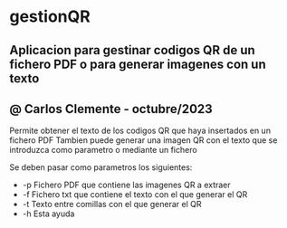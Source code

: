 # gestionQR
## Aplicacion para gestinar codigos QR de un fichero PDF o para generar imagenes con un texto
## @ Carlos Clemente - octubre/2023

Permite obtener el texto de los codigos QR que haya insertados en un fichero PDF
Tambien puede generar una imagen QR con el texto que se introduzca como parametro o mediante un fichero

Se deben pasar como parametros los siguientes:
- -p	Fichero PDF que contiene las imagenes QR a extraer
- -f	Fichero txt que contiene el texto con el que generar el QR
- -t	Texto entre comillas con el que generar el QR
- -h	Esta ayuda
